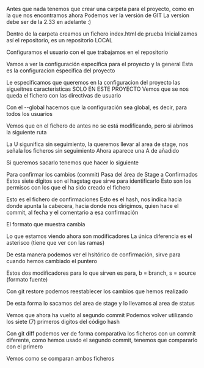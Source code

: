 Antes que nada tenemos que crear una carpeta para el proyecto, como en la que nos encontramos ahora
Podemos ver la versión de GIT
La version debe ser de la 2.33 en adelante :)

Dentro de la carpeta creamos un fichero index.html de prueba
Inicializamos así el repositorio, es un repositorio LOCAL

Configuramos el usuario con el que trabajamos en el repositorio

Vamos a ver la configuración específica para el proyecto y la general
Esta es la configuracion especifica del proyecto

Le especificamos que queremos en la configuracion del proyecto las sigueitnes caracteristicas
SOLO EN ESTE PROYECTO
Vemos que se nos queda el fichero con las directivas de usuario

Con el --global hacemos que la configuración sea global, es decir, para todos los usuarios

Vemos que en el fichero de antes no se está modificando, pero si abrimos la siguiente ruta

La U sigunifica sin seguimiento, la queremos llevar al area de stage, nos señala los ficheros sin seguimiento
Ahora aparece una A de añadido

Si queremos sacarlo tenemos que hacer lo siguiente

Para confirmar los cambios (commit)
Pasa del área de Stage a Confirmados
Estos siete dígitos son el hagstag que sirve para identificarlo
Esto son los permisos con los que el ha sido creado el fichero

Esto es el fichero de confirmaciones
Esto es el hash, nos indica hacia donde apunta la cabecera, hacia donde nos dirigimos, quien hace el commit, al fecha y el comentario a esa confirmación

El formato que muestra cambia

Lo que estamos viendo ahora son modificadores
La única diferencia es el asterisco (tiene que ver con las ramas)

De esta manera podemos ver el hsitórico de confirmación, sirve para cuando hemos cambiado el puntero

Estos dos modificadores para lo que sirven es para, b = branch, s = source (formato fuente)

Con git restore podemos reestablecer los cambios que hemos realizado

De esta forma lo sacamos del area de stage y lo llevamos al area de status

Vemos que ahora ha vuelto al segundo commit
Podemos volver utilizando los siete (7) primeros digitos del código hash

Con git diff podemos ver de forma comparativa los ficheros con un commit diferente, como hemos usado el segundo commit, tenemos que compararlo con el primero

Vemos como se comparan ambos ficheros